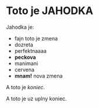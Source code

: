# Toto je JAHODKA

Jahodka je:

* fajn       toto je zmena
* dozreta
* perfektnaaaa
* **peckova**
* manimani
* cervena
* **mnam!** nova zmena

A toto je *koniec*.

A toto je uz uplny koniec.
